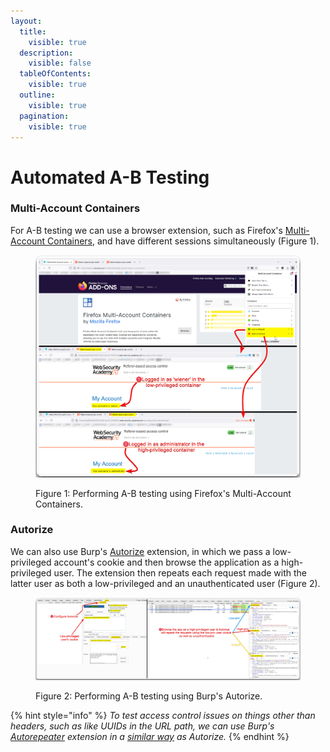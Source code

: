 ```yaml
---
layout:
  title:
    visible: true
  description:
    visible: false
  tableOfContents:
    visible: true
  outline:
    visible: true
  pagination:
    visible: true
---
```


# Automated A-B Testing

### Multi-Account Containers <a href="#multi-account-containers" id="multi-account-containers"></a>

For A-B testing we can use a browser extension, such as Firefox's [Multi-Account Containers](https://addons.mozilla.org/en-GB/firefox/addon/multi-account-containers/), and have different sessions simultaneously (Figure 1).

<figure><img src="../../../.gitbook/assets/web_auth_a-b_testing_1.png" alt=""><figcaption><p>Figure 1: Performing A-B testing using Firefox's Multi-Account Containers.</p></figcaption></figure>

### Autorize <a href="#autorize" id="autorize"></a>

We can also use Burp's [Autorize](https://portswigger.net/bappstore/f9bbac8c4acf4aefa4d7dc92a991af2f) extension, in which we pass a low-privileged account's cookie and then browse the application as a high-privileged user. The extension then repeats each request made with the latter user as both a low-privileged and an unauthenticated user (Figure 2).

<figure><img src="../../../.gitbook/assets/web_auth_a-b_testing_2.png" alt=""><figcaption><p>Figure 2: Performing A-B testing using Burp's Autorize.</p></figcaption></figure>

{% hint style="info" %}
_To test access control issues on things other than headers, such as like UUIDs in the URL path, we can use Burp's_ [_Autorepeater_](https://portswigger.net/bappstore/f89f2837c22c4ab4b772f31522647ed8) _extension in a_ [_similar way_](https://youtu.be/3K1-a7dnA60?t=351) _as Autorize._
{% endhint %}
